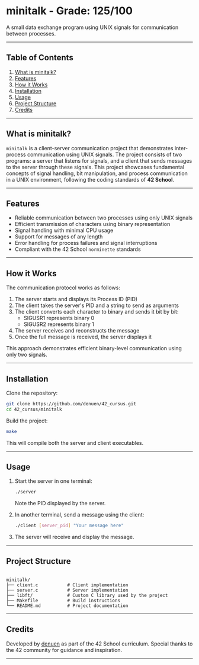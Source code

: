 # minitalk - Grade: 125/100

A small data exchange program using UNIX signals for communication between processes.

---

## Table of Contents

1. [What is minitalk?](#what-is-minitalk)
2. [Features](#features)
3. [How it Works](#how-it-works)
4. [Installation](#installation)
5. [Usage](#usage)
6. [Project Structure](#project-structure)
7. [Credits](#credits)

---

## What is minitalk?

`minitalk` is a client-server communication project that demonstrates inter-process communication using UNIX signals. The project consists of two programs: a server that listens for signals, and a client that sends messages to the server through these signals.
This project showcases fundamental concepts of signal handling, bit manipulation, and process communication in a UNIX environment, following the coding standards of **42 School**.

---

## Features

- Reliable communication between two processes using only UNIX signals
- Efficient transmission of characters using binary representation
- Signal handling with minimal CPU usage
- Support for messages of any length
- Error handling for process failures and signal interruptions
- Compliant with the 42 School `norminette` standards

---

## How it Works

The communication protocol works as follows:
1. The server starts and displays its Process ID (PID)
2. The client takes the server's PID and a string to send as arguments
3. The client converts each character to binary and sends it bit by bit:
   - SIGUSR1 represents binary 0
   - SIGUSR2 represents binary 1
4. The server receives and reconstructs the message
5. Once the full message is received, the server displays it

This approach demonstrates efficient binary-level communication using only two signals.

---

## Installation

Clone the repository:
```bash
git clone https://github.com/denuen/42_cursus.git
cd 42_cursus/minitalk
```
Build the project:
```bash
make

```

This will compile both the server and client executables.

---

## Usage

1. Start the server in one terminal:
   ```bash
   ./server
   ```
   Note the PID displayed by the server.

2. In another terminal, send a message using the client:
   ```bash
   ./client [server_pid] "Your message here"
   ```

3. The server will receive and display the message.

---

## Project Structure

```

minitalk/
├── client.c           # Client implementation
├── server.c           # Server implementation
├── libft/             # Custom C library used by the project
├── Makefile           # Build instructions
└── README.md          # Project documentation
```
---

## Credits

Developed by [denuen](https://github.com/denuen) as part of the 42 School curriculum.
Special thanks to the 42 community for guidance and inspiration.

---
